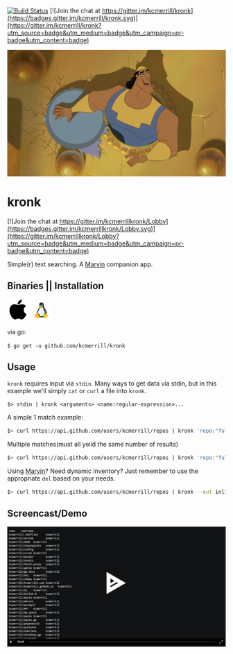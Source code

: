 [![Build Status](https://travis-ci.org/kcmerrill/kronk.svg?branch=master)](https://travis-ci.org/kcmerrill/kronk) [![Join the chat at https://gitter.im/kcmerrill/kronk](https://badges.gitter.im/kcmerrill/kronk.svg)](https://gitter.im/kcmerrill/kronk?utm_source=badge&utm_medium=badge&utm_campaign=pr-badge&utm_content=badge)

![kronk](assets/kronk.jpg "kronk")

# kronk

[![Join the chat at https://gitter.im/kcmerrillkronk/Lobby](https://badges.gitter.im/kcmerrillkronk/Lobby.svg)](https://gitter.im/kcmerrillkronk/Lobby?utm_source=badge&utm_medium=badge&utm_campaign=pr-badge&utm_content=badge)

Simple(r) text searching. A [Marvin](https://github.com/kcmerrill/marvin) companion app.


## Binaries || Installation

[![MacOSX](https://raw.githubusercontent.com/kcmerrill/go-dist/master/assets/apple_logo.png "Mac OSX")](http://go-dist.kcmerrill.com/kcmerrill/kronk/mac/amd64) [![Linux](https://raw.githubusercontent.com/kcmerrill/go-dist/master/assets/linux_logo.png "Linux")](http://go-dist.kcmerrill.com/kcmerrill/kronk/linux/amd64)

via go:

`$ go get -u github.com/kcmerrill/kronk`

## Usage

`kronk` requires input via `stdin`. Many ways to get data via stdin, but in this example we'll simply `cat` or `curl` a file into `kronk`.

```
$> stdin | kronk <arguments> <name:regular-expression>...
```

A simple 1 match example:
```bash
$> curl https://api.github.com/users/kcmerrill/repos | kronk 'repo:"full_name": "(.*?)"'
```

Multiple matches(must all yeild the same number of results)
```bash
$> curl https://api.github.com/users/kcmerrill/repos | kronk 'repo:"full_name": "(.*?)"' 'issues:"open_issues": (\d+)'
```

Using [Marvin](https://github.com/kcmerrill/marvin)? Need dynamic inventory? Just remember to use the appropriate `del` based on your needs.
```bash
$> curl https://api.github.com/users/kcmerrill/repos | kronk --out inline 'repo:"full_name": "(.*?)"' 'issues:"open_issues": (\d+)'
```

## Screencast/Demo

[![asciicast](assets/demo.png)](https://asciinema.org/a/140001)
